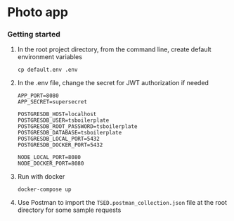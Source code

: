# Photo app

### Getting started

1.  In the root project directory, from the command line, create default environment variables

        cp default.env .env

2.  In the .env file, change the secret for JWT authorization if needed

        APP_PORT=8080
        APP_SECRET=supersecret

        POSTGRESDB_HOST=localhost
        POSTGRESDB_USER=tsboilerplate
        POSTGRESDB_ROOT_PASSWORD=tsboilerplate
        POSTGRESDB_DATABASE=tsboilerplate
        POSTGRESDB_LOCAL_PORT=5432
        POSTGRESDB_DOCKER_PORT=5432

        NODE_LOCAL_PORT=8080
        NODE_DOCKER_PORT=8080

3.  Run with docker

        docker-compose up

4.  Use Postman to import the `TSED.postman_collection.json` file at the root directory for some sample requests
